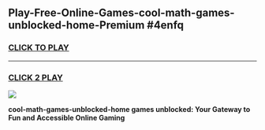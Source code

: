 
## Play-Free-Online-Games-cool-math-games-unblocked-home-Premium #4enfq
<h3>
<a href="https://premium.freeplayer.one?title=cool-math-games-unblocked-home&ref=8M">CLICK TO PLAY</a></h3>
<hr>

<h3>
<a href="https://premium.freeplayer.one?title=cool-math-games-unblocked-home&ref=8M">CLICK 2 PLAY</a>
  
</h3>

<a href="https://premium.freeplayer.one?title=cool-math-games-unblocked-home&ref=8M"><img src="https://clearcache.store/games.png"></a>


**cool-math-games-unblocked-home games unblocked: Your Gateway to Fun and Accessible Online Gaming**

